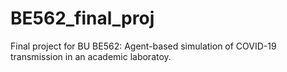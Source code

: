 # BE562_final_proj
Final project for BU BE562: Agent-based simulation of COVID-19 transmission in an academic laboratoy.

